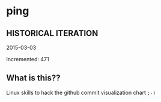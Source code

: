 # ping

## HISTORICAL ITERATION
2015-03-03

Incremented: 471

## What is this?? 
Linux skills to hack the github commit visualization chart `;-)`
